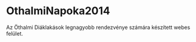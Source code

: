 # OthalmiNapoka2014

   Az Öthalmi Diáklakások legnagyobb rendezvénye számára készített webes felület.
